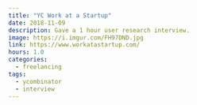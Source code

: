 ```yaml
---
title: "YC Work at a Startup"
date: 2018-11-09
description: Gave a 1 hour user research interview.
image: https://i.imgur.com/FH97DND.jpg
link: https://www.workatastartup.com/
hours: 1.0
categories:
  - freelancing
tags:
  - ycombinator
  - interview
---
```

